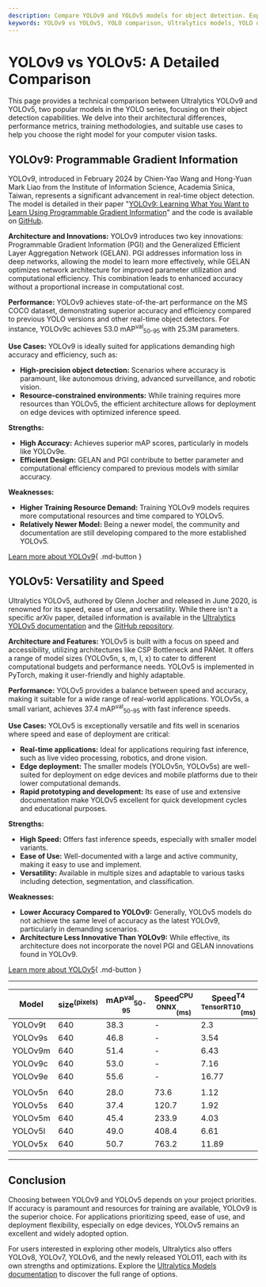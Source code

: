 ```yaml
---
description: Compare YOLOv9 and YOLOv5 models for object detection. Explore their architecture, performance, use cases, and key differences to choose the best fit.
keywords: YOLOv9 vs YOLOv5, YOLO comparison, Ultralytics models, YOLO object detection, YOLO performance, real-time detection, model differences, computer vision
---
```


# YOLOv9 vs YOLOv5: A Detailed Comparison

<script async src="https://cdn.jsdelivr.net/npm/chart.js"></script>
<script defer src="../../javascript/benchmark.js"></script>

<canvas id="modelComparisonChart" width="1024" height="400" active-models='["YOLOv9", "YOLOv5"]'></canvas>

This page provides a technical comparison between Ultralytics YOLOv9 and YOLOv5, two popular models in the YOLO series, focusing on their object detection capabilities. We delve into their architectural differences, performance metrics, training methodologies, and suitable use cases to help you choose the right model for your computer vision tasks.

## YOLOv9: Programmable Gradient Information

YOLOv9, introduced in February 2024 by Chien-Yao Wang and Hong-Yuan Mark Liao from the Institute of Information Science, Academia Sinica, Taiwan, represents a significant advancement in real-time object detection. The model is detailed in their paper "[YOLOv9: Learning What You Want to Learn Using Programmable Gradient Information](https://arxiv.org/abs/2402.13616)" and the code is available on [GitHub](https://github.com/WongKinYiu/yolov9).

**Architecture and Innovations:** YOLOv9 introduces two key innovations: Programmable Gradient Information (PGI) and the Generalized Efficient Layer Aggregation Network (GELAN). PGI addresses information loss in deep networks, allowing the model to learn more effectively, while GELAN optimizes network architecture for improved parameter utilization and computational efficiency. This combination leads to enhanced accuracy without a proportional increase in computational cost.

**Performance:** YOLOv9 achieves state-of-the-art performance on the MS COCO dataset, demonstrating superior accuracy and efficiency compared to previous YOLO versions and other real-time object detectors. For instance, YOLOv9c achieves 53.0 mAP<sup>val</sup><sub>50-95</sub> with 25.3M parameters.

**Use Cases:** YOLOv9 is ideally suited for applications demanding high accuracy and efficiency, such as:

- **High-precision object detection:** Scenarios where accuracy is paramount, like autonomous driving, advanced surveillance, and robotic vision.
- **Resource-constrained environments:** While training requires more resources than YOLOv5, the efficient architecture allows for deployment on edge devices with optimized inference speed.

**Strengths:**

- **High Accuracy:** Achieves superior mAP scores, particularly in models like YOLOv9e.
- **Efficient Design:** GELAN and PGI contribute to better parameter and computational efficiency compared to previous models with similar accuracy.

**Weaknesses:**

- **Higher Training Resource Demand:** Training YOLOv9 models requires more computational resources and time compared to YOLOv5.
- **Relatively Newer Model:** Being a newer model, the community and documentation are still developing compared to the more established YOLOv5.

[Learn more about YOLOv9](https://docs.ultralytics.com/models/yolov9/){ .md-button }

## YOLOv5: Versatility and Speed

Ultralytics YOLOv5, authored by Glenn Jocher and released in June 2020, is renowned for its speed, ease of use, and versatility. While there isn't a specific arXiv paper, detailed information is available in the [Ultralytics YOLOv5 documentation](https://docs.ultralytics.com/models/yolov5/) and the [GitHub repository](https://github.com/ultralytics/yolov5).

**Architecture and Features:** YOLOv5 is built with a focus on speed and accessibility, utilizing architectures like CSP Bottleneck and PANet. It offers a range of model sizes (YOLOv5n, s, m, l, x) to cater to different computational budgets and performance needs. YOLOv5 is implemented in PyTorch, making it user-friendly and highly adaptable.

**Performance:** YOLOv5 provides a balance between speed and accuracy, making it suitable for a wide range of real-world applications. YOLOv5s, a small variant, achieves 37.4 mAP<sup>val</sup><sub>50-95</sub> with fast inference speeds.

**Use Cases:** YOLOv5 is exceptionally versatile and fits well in scenarios where speed and ease of deployment are critical:

- **Real-time applications:** Ideal for applications requiring fast inference, such as live video processing, robotics, and drone vision.
- **Edge deployment:** The smaller models (YOLOv5n, YOLOv5s) are well-suited for deployment on edge devices and mobile platforms due to their lower computational demands.
- **Rapid prototyping and development:** Its ease of use and extensive documentation make YOLOv5 excellent for quick development cycles and educational purposes.

**Strengths:**

- **High Speed:** Offers fast inference speeds, especially with smaller model variants.
- **Ease of Use:** Well-documented with a large and active community, making it easy to use and implement.
- **Versatility:** Available in multiple sizes and adaptable to various tasks including detection, segmentation, and classification.

**Weaknesses:**

- **Lower Accuracy Compared to YOLOv9:** Generally, YOLOv5 models do not achieve the same level of accuracy as the latest YOLOv9, particularly in demanding scenarios.
- **Architecture Less Innovative Than YOLOv9:** While effective, its architecture does not incorporate the novel PGI and GELAN innovations found in YOLOv9.

[Learn more about YOLOv5](https://docs.ultralytics.com/models/yolov5/){ .md-button }

---

| Model   | size<sup>(pixels) | mAP<sup>val</sup><sub>50-95</sub> | Speed<sup>CPU ONNX</sup><sub>(ms) | Speed<sup>T4 TensorRT10</sup><sub>(ms) | params<sup>(M) | FLOPs<sup>(B) |
| ------- | ----------------- | --------------------------------- | --------------------------------- | -------------------------------------- | -------------- | ------------- |
| YOLOv9t | 640               | 38.3                              | -                                 | 2.3                                    | 2.0            | 7.7           |
| YOLOv9s | 640               | 46.8                              | -                                 | 3.54                                   | 7.1            | 26.4          |
| YOLOv9m | 640               | 51.4                              | -                                 | 6.43                                   | 20.0           | 76.3          |
| YOLOv9c | 640               | 53.0                              | -                                 | 7.16                                   | 25.3           | 102.1         |
| YOLOv9e | 640               | 55.6                              | -                                 | 16.77                                  | 57.3           | 189.0         |
|         |                   |                                   |                                   |                                        |                |               |
| YOLOv5n | 640               | 28.0                              | 73.6                              | 1.12                                   | 2.6            | 7.7           |
| YOLOv5s | 640               | 37.4                              | 120.7                             | 1.92                                   | 9.1            | 24.0          |
| YOLOv5m | 640               | 45.4                              | 233.9                             | 4.03                                   | 25.1           | 64.2          |
| YOLOv5l | 640               | 49.0                              | 408.4                             | 6.61                                   | 53.2           | 135.0         |
| YOLOv5x | 640               | 50.7                              | 763.2                             | 11.89                                  | 97.2           | 246.4         |

---

## Conclusion

Choosing between YOLOv9 and YOLOv5 depends on your project priorities. If accuracy is paramount and resources for training are available, YOLOv9 is the superior choice. For applications prioritizing speed, ease of use, and deployment flexibility, especially on edge devices, YOLOv5 remains an excellent and widely adopted option.

For users interested in exploring other models, Ultralytics also offers YOLOv8, YOLOv7, YOLOv6, and the newly released YOLO11, each with its own strengths and optimizations. Explore the [Ultralytics Models documentation](https://docs.ultralytics.com/models/) to discover the full range of options.
